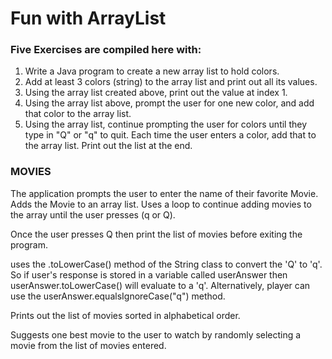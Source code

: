 # Fun with ArrayList

### Five Exercises are compiled here with:
1. Write a Java program to create a new array list to hold colors.
2. Add at least 3 colors (string) to the array list and print out all its values.
3. Using the array list created above, print out the value at index 1.
4. Using the array list above, prompt the user for one new color, and add that 
color to the array list.
5. Using the array list, continue prompting the user for colors until they type 
in "Q" or "q" to quit. Each time the user enters a color, add that to the array list. 
Print out the list at the end.

### MOVIES
 The application prompts the user to enter the name of their favorite Movie. 
 Adds the Movie to an array list.  Uses a loop to continue adding movies to 
 the array until the user presses (q or Q). 
 
 Once the user presses Q then print the list of movies before exiting the program.
 
 uses the .toLowerCase() method of the String class to convert the 'Q' to 'q'. 
 So if user's response is stored in a variable called userAnswer then 
 userAnswer.toLowerCase() will evaluate to a 'q'. Alternatively, 
 player can use the userAnswer.equalsIgnoreCase("q") method.
 
Prints out the list of movies sorted in alphabetical order.
 
 Suggests one best movie to the user to watch by randomly selecting a movie 
 from the list of movies entered.
